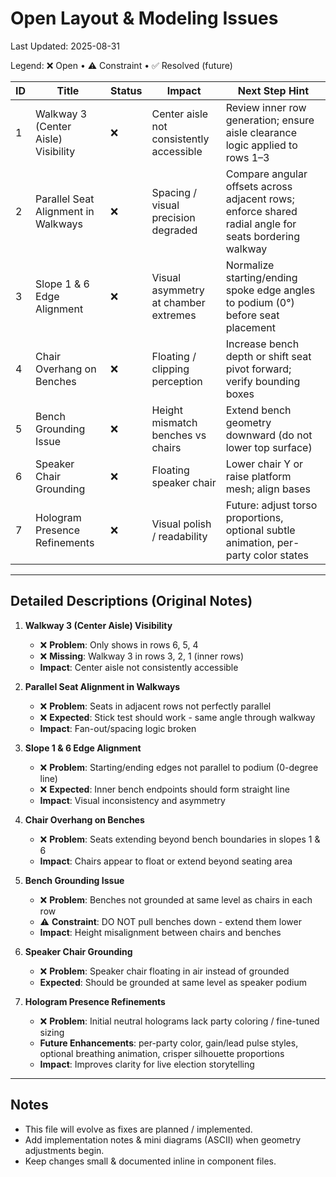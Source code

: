 # Open Layout & Modeling Issues

Last Updated: 2025-08-31

Legend: ❌ Open • ⚠️ Constraint • ✅ Resolved (future)

| ID | Title | Status | Impact | Next Step Hint |
|----|-------|--------|--------|----------------|
| 1 | Walkway 3 (Center Aisle) Visibility | ❌ | Center aisle not consistently accessible | Review inner row generation; ensure aisle clearance logic applied to rows 1–3 |
| 2 | Parallel Seat Alignment in Walkways | ❌ | Spacing / visual precision degraded | Compare angular offsets across adjacent rows; enforce shared radial angle for seats bordering walkway |
| 3 | Slope 1 & 6 Edge Alignment | ❌ | Visual asymmetry at chamber extremes | Normalize starting/ending spoke edge angles to podium (0°) before seat placement |
| 4 | Chair Overhang on Benches | ❌ | Floating / clipping perception | Increase bench depth or shift seat pivot forward; verify bounding boxes |
| 5 | Bench Grounding Issue | ❌ | Height mismatch benches vs chairs | Extend bench geometry downward (do not lower top surface) |
| 6 | Speaker Chair Grounding | ❌ | Floating speaker chair | Lower chair Y or raise platform mesh; align bases |
| 7 | Hologram Presence Refinements | ❌ | Visual polish / readability | Future: adjust torso proportions, optional subtle animation, per-party color states |

---

## Detailed Descriptions (Original Notes)

1. **Walkway 3 (Center Aisle) Visibility**  
   - ❌ **Problem**: Only shows in rows 6, 5, 4  
   - ❌ **Missing**: Walkway 3 in rows 3, 2, 1 (inner rows)  
   - **Impact**: Center aisle not consistently accessible

2. **Parallel Seat Alignment in Walkways**  
   - ❌ **Problem**: Seats in adjacent rows not perfectly parallel  
   - ❌ **Expected**: Stick test should work - same angle through walkway  
   - **Impact**: Fan-out/spacing logic broken

3. **Slope 1 & 6 Edge Alignment**  
   - ❌ **Problem**: Starting/ending edges not parallel to podium (0-degree line)  
   - ❌ **Expected**: Inner bench endpoints should form straight line  
   - **Impact**: Visual inconsistency and asymmetry

4. **Chair Overhang on Benches**  
   - ❌ **Problem**: Seats extending beyond bench boundaries in slopes 1 & 6  
   - **Impact**: Chairs appear to float or extend beyond seating area

5. **Bench Grounding Issue**  
   - ❌ **Problem**: Benches not grounded at same level as chairs in each row  
   - ⚠️ **Constraint**: DO NOT pull benches down - extend them lower  
   - **Impact**: Height misalignment between chairs and benches

6. **Speaker Chair Grounding**  
   - ❌ **Problem**: Speaker chair floating in air instead of grounded  
   - **Expected**: Should be grounded at same level as speaker podium

7. **Hologram Presence Refinements**  
   - ❌ **Problem**: Initial neutral holograms lack party coloring / fine-tuned sizing  
   - **Future Enhancements**: per-party color, gain/lead pulse styles, optional breathing animation, crisper silhouette proportions  
   - **Impact**: Improves clarity for live election storytelling

---

## Notes
- This file will evolve as fixes are planned / implemented.
- Add implementation notes & mini diagrams (ASCII) when geometry adjustments begin.
- Keep changes small & documented inline in component files.

